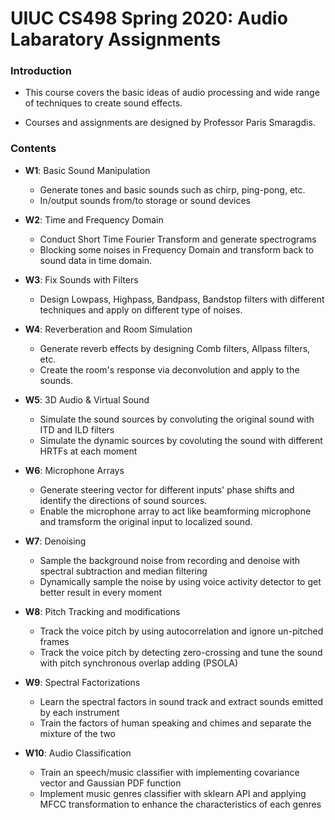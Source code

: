 # UIUC CS498 Spring 2020: Audio Labaratory Assignments

### Introduction

- This course covers the basic ideas of audio processing and wide range of techniques to create sound effects.

- Courses and assignments are designed by Professor Paris Smaragdis.

### Contents

- **W1**: Basic Sound Manipulation
    
    - Generate tones and basic sounds such as chirp, ping-pong, etc.
    - In/output sounds from/to storage or sound devices

- **W2**: Time and Frequency Domain

    - Conduct Short Time Fourier Transform and generate spectrograms
    - Blocking some noises in Frequency Domain and transform back to sound data in time domain.

- **W3**: Fix Sounds with Filters

    - Design Lowpass, Highpass, Bandpass, Bandstop filters with different techniques and apply on different type of noises.

- **W4**: Reverberation and Room Simulation

    - Generate reverb effects by designing Comb filters, Allpass filters, etc.
    - Create the room's response via deconvolution and apply to the sounds.

- **W5**: 3D Audio & Virtual Sound

    - Simulate the sound sources by convoluting the original sound with ITD and ILD filters
    - Simulate the dynamic sources by covoluting the sound with different HRTFs at each moment

- **W6**: Microphone Arrays

    - Generate steering vector for different inputs' phase shifts and identify the directions of sound sources.
    - Enable the microphone array to act like beamforming microphone and tramsform the original input to localized sound.

- **W7**: Denoising

    - Sample the background noise from recording and denoise with spectral subtraction and median filtering
    - Dynamically sample the noise by using voice activity detector to get better result in every moment

- **W8**: Pitch Tracking and modifications

    - Track the voice pitch by using autocorrelation and ignore un-pitched frames
    - Track the voice pitch by detecting zero-crossing and tune the sound with pitch synchronous overlap adding (PSOLA)

- **W9**: Spectral Factorizations

    - Learn the spectral factors in sound track and extract sounds emitted by each instrument
    - Train the factors of human speaking and chimes and separate the mixture of the two

- **W10**: Audio Classification

    - Train an speech/music classifier with implementing covariance vector and Gaussian PDF function
    - Implement music genres classifier with sklearn API and applying MFCC transformation to enhance the characteristics of each genres 




